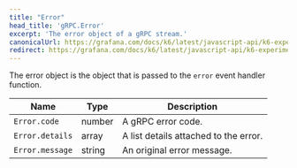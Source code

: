 ```yaml
---
title: "Error"
head_title: 'gRPC.Error'
excerpt: 'The error object of a gRPC stream.'
canonicalUrl: https://grafana.com/docs/k6/latest/javascript-api/k6-experimental/grpc/stream/stream-error/
redirect: https://grafana.com/docs/k6/latest/javascript-api/k6-experimental/grpc/stream/stream-error/
---
```


The error object is the object that is passed to the `error` event handler function.

| Name | Type | Description |
|------|------|-------------|
| `Error.code` | number | A gRPC error code. |
| `Error.details` | array | A list details attached to the error. |
| `Error.message` | string | An original error message. |